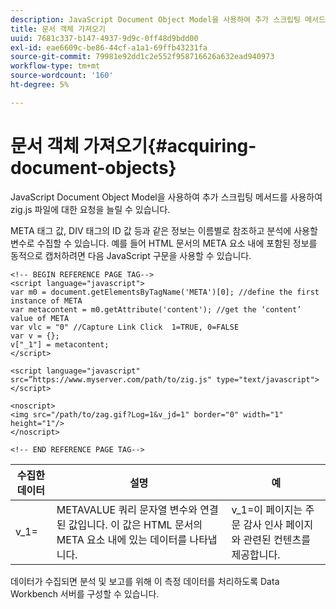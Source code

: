 ```yaml
---
description: JavaScript Document Object Model을 사용하여 추가 스크립팅 메서드를 사용하여 zig.js 파일에 대한 요청을 늘릴 수 있습니다.
title: 문서 객체 가져오기
uuid: 7681c337-b147-4937-9d9c-0ff48d9bdd00
exl-id: eae6609c-be86-44cf-a1a1-69ffb43231fa
source-git-commit: 79981e92dd1c2e552f958716626a632ead940973
workflow-type: tm+mt
source-wordcount: '160'
ht-degree: 5%

---
```


# 문서 객체 가져오기{#acquiring-document-objects}

JavaScript Document Object Model을 사용하여 추가 스크립팅 메서드를 사용하여 zig.js 파일에 대한 요청을 늘릴 수 있습니다.

META 태그 값, DIV 태그의 ID 값 등과 같은 정보는 이름별로 참조하고 분석에 사용할 변수로 수집할 수 있습니다. 예를 들어 HTML 문서의 META 요소 내에 포함된 정보를 동적으로 캡처하려면 다음 JavaScript 구문을 사용할 수 있습니다.

```
<!-- BEGIN REFERENCE PAGE TAG-->
<script language="javascript">
var m0 = document.getElementsByTagName('META')[0]; //define the first instance of META
var metacontent = m0.getAttribute('content'); //get the ‘content’ value of META
var vlc = "0" //Capture Link Click  1=TRUE, 0=FALSE
var v = {};
v["_1"] = metacontent;
</script>

<script language="javascript" src=”https://www.myserver.com/path/to/zig.js" type="text/javascript"></script>

<noscript>
<img src="/path/to/zag.gif?Log=1&v_jd=1" border="0" width="1" height="1"/>
</noscript>

<!-- END REFERENCE PAGE TAG-->
```

| 수집한 데이터 | 설명 | 예 |
|---|---|---|
| v_1= | METAVALUE 쿼리 문자열 변수와 연결된 값입니다. 이 값은 HTML 문서의 META 요소 내에 있는 데이터를 나타냅니다. | v_1=이 페이지는 주문 감사 인사 페이지와 관련된 컨텐츠를 제공합니다. |

데이터가 수집되면 분석 및 보고를 위해 이 측정 데이터를 처리하도록 Data Workbench 서버를 구성할 수 있습니다.
